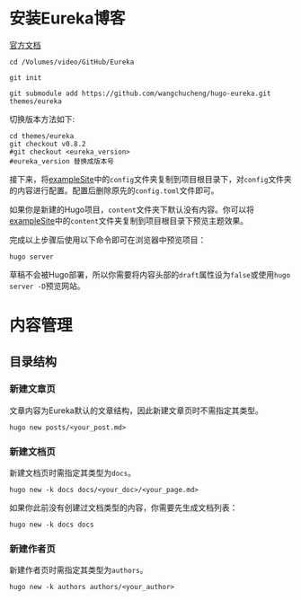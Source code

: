 # 安装Eureka博客

[官方文档](https://www.wangchucheng.com/zh/docs/hugo-eureka/getting-started/#使用hugo-modules安装)

```shell
cd /Volumes/video/GitHub/Eureka

git init

git submodule add https://github.com/wangchucheng/hugo-eureka.git themes/eureka

```

切换版本方法如下:

```shell
cd themes/eureka
git checkout v0.8.2
#git checkout <eureka_version>
#eureka_version 替换成版本号
```

接下来，将[exampleSite](https://github.com/wangchucheng/hugo-eureka/tree/master/exampleSite)中的`config`文件夹复制到项目根目录下，对`config`文件夹的内容进行配置。配置后删除原先的`config.toml`文件即可。

如果你是新建的Hugo项目，`content`文件夹下默认没有内容。你可以将[exampleSite](https://github.com/wangchucheng/hugo-eureka/tree/master/exampleSite)中的`content`文件夹复制到项目根目录下预览主题效果。

完成以上步骤后使用以下命令即可在浏览器中预览项目：

```shell
hugo server
```

草稿不会被Hugo部署，所以你需要将内容头部的`draft`属性设为`false`或使用`hugo server -D`预览网站。

# 内容管理

## 目录结构

### 新建文章页

文章内容为Eureka默认的文章结构，因此新建文章页时不需指定其类型。

```shell
hugo new posts/<your_post.md>
```

### 新建文档页

新建文档页时需指定其类型为`docs`。

```shell
hugo new -k docs docs/<your_doc>/<your_page.md>
```

如果你此前没有创建过文档类型的内容，你需要先生成文档列表：

```shell
hugo new -k docs docs
```

### 新建作者页

新建作者页时需指定其类型为`authors`。

```shell
hugo new -k authors authors/<your_author>
```

## 

